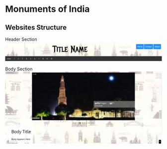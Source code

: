 # Monuments of India
## Websites Structure
Header Section
<img src = 'readme-materials/header.png'> 

Body Section
<img src = 'readme-materials/body.png'> 